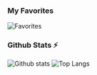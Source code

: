 ### My Favorites

![Favorites](https://skillicons.dev/icons?theme=dark&i=svelte,neovim,github,md,linux)

### Github Stats ⚡
  
![Github stats](https://github-readme-stats-test2user-aqil.vercel.app/api?username=test2user-aqil&theme=github_dark&count_private=true&hide_border=true&line_height=20&hide=contribs&show_icons=true)
![Top Langs](https://github-readme-stats-test2user-aqil.vercel.app/api/top-langs/?username=test2user-aqil&layout=compact&theme=github_dark&count_private=true&hide_border=true)

